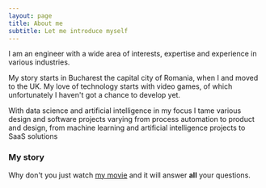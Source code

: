 ```yaml
---
layout: page
title: About me
subtitle: Let me introduce myself
---
```


I am an engineer with a wide area of interests, expertise and experience in various industries.

My story starts in Bucharest the capital city of Romania, when I and moved to the UK. 
My love of technology starts with video games, of which unfortunately I haven't got a chance to develop yet.

With data science and artificial intelligence in my focus I tame various design and software projects varying from process automation to product and design, from machine learning and artificial intelligence projects to SaaS solutions

### My story

Why don't you just watch [my movie](https://ciobanul.co.uk) and it will answer **all** your questions.

